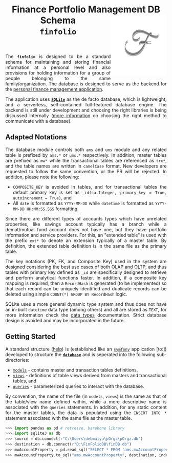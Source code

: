 <h1 align = "center">
  Finance Portfolio Management DB Schema <img src = "./logo.png" height = "190" width = "175" align = "right" /><br>
  <code>finfolio</code><br>
  <a href = "https://www.linkedin.com/in/dpramanik/"><img height="16" width="16" src="https://unpkg.com/simple-icons@v3/icons/linkedin.svg"/></a>
  <a href = "https://github.com/ZenithClown"><img height="16" width="16" src="https://unpkg.com/simple-icons@v3/icons/github.svg"/></a>
  <a href = "https://gitlab.com/ZenithClown/"><img height="16" width="16" src="https://unpkg.com/simple-icons@v3/icons/gitlab.svg"/></a>
  <a href = "https://www.researchgate.net/profile/Debmalya_Pramanik2"><img height="16" width="16" src="https://unpkg.com/simple-icons@v3/icons/researchgate.svg"/></a>
  <a href = "https://www.kaggle.com/dPramanik/"><img height="16" width="16" src="https://unpkg.com/simple-icons@v3/icons/kaggle.svg"/></a>
  <a href = "https://app.pluralsight.com/profile/Debmalya-Pramanik/"><img height="16" width="16" src="https://unpkg.com/simple-icons@v3/icons/pluralsight.svg"/></a>
  <a href = "https://stackoverflow.com/users/6623589/"><img height="16" width="16" src="https://unpkg.com/simple-icons@v3/icons/stackoverflow.svg"/></a>
</h1>

<div align = "justify">

The **`finfolio`** is designed to be a standard schema for maintaining and storing financial information at a personal
level and also provisions for holding information for a group of people belonging to the same family/organization. The database
is designed to serve as the backend for the [personal finance management application](https://github.com/pOrgz-dev).

The application uses [**`SQLite`**](https://sqlite.org/index.html) as the de facto database, which is lightweight, and a
serverless, self-contained full-featured database engine. The backend is still under development and choosing the
right libraries is being discussed internally ([more information](https://www.youtube.com/watch?v=x1fCJ7sUXCM)
on choosing the right method to communicate with a database).

## Adapted Notations

The database module controls both `ams` and `ums` module and any related table is prefixed by `ams.*` or `ums.*` respectively.
In addition, master tables are prefixed as `mw*` while the transactional tables are referenced as `trx*`, and the table names
are written in `camelCase` format. New developers are requested to follow the same convention, or the PR will be rejected.
In addition, please note the following:
  * `COMPOSITE_KEY` is avoided in tables, and for transactional tables the default primary key is set as
    `_id(sa.Integer, primary_key = True, autoincrement = True)`, and
  * All `date` is formatted as `YYYY-MM-DD` while `datetime` is formatted as `YYYY-MM-DD HH:MM:SS.SSS` formatting.

Since there are different types of accounts types which have unrelated properties, like savings account typically has a branch
while a demat/mutual fund account does not have one, but they have portfolio information and service providers. For this, an
"extended table" is used with the prefix `ext*` to denote an extension typically of a master table. By definition, the extended
table definition is in the same file as the primary table.

The key notations (PK, FK, and Composite Key) used in the system are designed considering the best use cases of both
[OLAP and OLTP](https://www.youtube.com/watch?v=iw-5kFzIdgY), and thus tables with primary key defined as `_id` are specifically
designed to retrieve and perform analytical functions faster. In addition, if a composite key mapping is required, then a `RecordHash`
is generated (to be implemented) so that each record can be uniquely identified and duplicate records can be deleted using
simple `COUNT(*) GROUP BY RecordHash` logic.

SQLite uses a more general dynamic type system and thus does not have an in-built `datetime` data type (among others) and all are stored
as `TEXT`, for more information check the [data types](https://www.sqlite.org/datatype3.html) documentation. Strict database design is
avoided and may be incorporated in the future.

## Getting Started

A standard structure ([help](https://www.geeksforgeeks.org/structure-of-database-management-system/)) is (established like an 
[`symfony`](https://github.com/symfony/demo) application [to:]) developed to structure the [**`database`**](./database/) and
is seperated into the following sub-directories:
  * [`models`](./database/models) - contains master and transaction tables definitions,
  * [`views`](./database/views/) - definitions of table views derived from masters and transactional tables, and
  * [`queries`](./database/queries/) - parameterized queries to interact with the database.

By convention, the name of the file (in `models`, `views`) is the same as that of the table/view name defined within, while a more
descriptive name is associated with the `queries` statements. In addition, for any static content for the master tables, the
data is populated using the `INSERT INTO *` statement associated with the same file as the master table.

```python
>>> import pandas as pd # retreive, barebone library
>>> import sqlite3 as db
>>> source = db.connect(r"C:\Users\debmalya\pOrgz\pOrgz.db")
>>> destination = db.connect(r"D:\FinFolioDB\finDB.db")
>>> mwAccountProperty = pd.read_sql("SELECT * FROM 'ams.mwAccountProperty'", source)
>>> mwAccountProperty.to_sql("ams.mwAccountProperty", destination, index = False, if_exists = "append")
```

</div>

